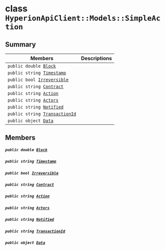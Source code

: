 # class `HyperionApiClient::Models::SimpleAction` 

## Summary

 Members                                | Descriptions                                
----------------------------------------|---------------------------------------------
`public double `[`Block`](#class_hyperion_api_client_1_1_models_1_1_simple_action_1a33cd3f70326297e048cb86caf5192018) | 
`public string `[`Timestamp`](#class_hyperion_api_client_1_1_models_1_1_simple_action_1a2f6cff44f7d31294dab060179c01445d) | 
`public bool `[`Irreversible`](#class_hyperion_api_client_1_1_models_1_1_simple_action_1ab90ba9686a015d137904da496d6a993f) | 
`public string `[`Contract`](#class_hyperion_api_client_1_1_models_1_1_simple_action_1a9b4baf8484b98d89513d7776a8877d0e) | 
`public string `[`Action`](#class_hyperion_api_client_1_1_models_1_1_simple_action_1a6cbcc18d725aac9ed8a4f9040221606c) | 
`public string `[`Actors`](#class_hyperion_api_client_1_1_models_1_1_simple_action_1a5178a9c0d35ba7ad2c4a7bac0a8a3d47) | 
`public string `[`Notified`](#class_hyperion_api_client_1_1_models_1_1_simple_action_1a892ff6469e419857535ea32a2d1de4e1) | 
`public string `[`TransactionId`](#class_hyperion_api_client_1_1_models_1_1_simple_action_1afd2208ac1a7bc378cd61905dc48d8df6) | 
`public object `[`Data`](#class_hyperion_api_client_1_1_models_1_1_simple_action_1a248bfced8a2a84c147f9b20efe3e669a) | 

## Members

##### `public double `[`Block`](#class_hyperion_api_client_1_1_models_1_1_simple_action_1a33cd3f70326297e048cb86caf5192018) 

##### `public string `[`Timestamp`](#class_hyperion_api_client_1_1_models_1_1_simple_action_1a2f6cff44f7d31294dab060179c01445d) 

##### `public bool `[`Irreversible`](#class_hyperion_api_client_1_1_models_1_1_simple_action_1ab90ba9686a015d137904da496d6a993f) 

##### `public string `[`Contract`](#class_hyperion_api_client_1_1_models_1_1_simple_action_1a9b4baf8484b98d89513d7776a8877d0e) 

##### `public string `[`Action`](#class_hyperion_api_client_1_1_models_1_1_simple_action_1a6cbcc18d725aac9ed8a4f9040221606c) 

##### `public string `[`Actors`](#class_hyperion_api_client_1_1_models_1_1_simple_action_1a5178a9c0d35ba7ad2c4a7bac0a8a3d47) 

##### `public string `[`Notified`](#class_hyperion_api_client_1_1_models_1_1_simple_action_1a892ff6469e419857535ea32a2d1de4e1) 

##### `public string `[`TransactionId`](#class_hyperion_api_client_1_1_models_1_1_simple_action_1afd2208ac1a7bc378cd61905dc48d8df6) 

##### `public object `[`Data`](#class_hyperion_api_client_1_1_models_1_1_simple_action_1a248bfced8a2a84c147f9b20efe3e669a) 


